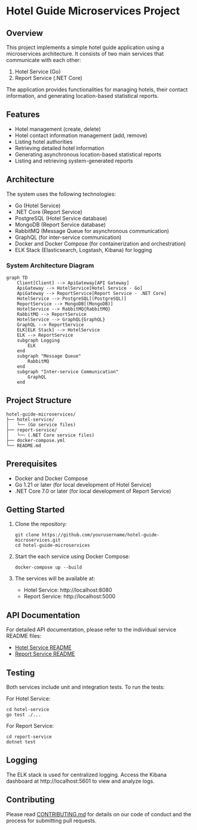 # Hotel Guide Microservices Project

## Overview

This project implements a simple hotel guide application using a microservices architecture. It consists of two main services that communicate with each other:

1. Hotel Service (Go)
2. Report Service (.NET Core)

The application provides functionalities for managing hotels, their contact information, and generating location-based statistical reports.

## Features

- Hotel management (create, delete)
- Hotel contact information management (add, remove)
- Listing hotel authorities
- Retrieving detailed hotel information
- Generating asynchronous location-based statistical reports
- Listing and retrieving system-generated reports

## Architecture

The system uses the following technologies:

- Go (Hotel Service)
- .NET Core (Report Service)
- PostgreSQL (Hotel Service database)
- MongoDB (Report Service database)
- RabbitMQ (Message Queue for asynchronous communication)
- GraphQL (for inter-service communication)
- Docker and Docker Compose (for containerization and orchestration)
- ELK Stack (Elasticsearch, Logstash, Kibana) for logging

### System Architecture Diagram

```mermaid
graph TD
    Client[Client] --> ApiGateway[API Gateway]
    ApiGateway --> HotelService[Hotel Service - Go]
    ApiGateway --> ReportService[Report Service - .NET Core]
    HotelService --> PostgreSQL[(PostgreSQL)]
    ReportService --> MongoDB[(MongoDB)]
    HotelService --> RabbitMQ{RabbitMQ}
    RabbitMQ --> ReportService
    HotelService --> GraphQL{GraphQL}
    GraphQL --> ReportService
    ELK[ELK Stack] --> HotelService
    ELK --> ReportService
    subgraph Logging
        ELK
    end
    subgraph "Message Queue"
        RabbitMQ
    end
    subgraph "Inter-service Communication"
        GraphQL
    end
```

## Project Structure

```
hotel-guide-microservices/
├── hotel-service/
│   └── (Go service files)
├── report-service/
│   └── (.NET Core service files)
├── docker-compose.yml
└── README.md
```

## Prerequisites

- Docker and Docker Compose
- Go 1.21 or later (for local development of Hotel Service)
- .NET Core 7.0 or later (for local development of Report Service)

## Getting Started

1. Clone the repository:
   ```
   git clone https://github.com/yourusername/hotel-guide-microservices.git
   cd hotel-guide-microservices
   ```

2. Start the each service using Docker Compose:
   ```
   docker-compose up --build
   ```

3. The services will be available at:
   - Hotel Service: http://localhost:8080
   - Report Service: http://localhost:5000

## API Documentation

For detailed API documentation, please refer to the individual service README files:

- [Hotel Service README](./hotel-service/README.md)
- [Report Service README](./report-service/README.md)

## Testing

Both services include unit and integration tests. To run the tests:

For Hotel Service:
```
cd hotel-service
go test ./...
```

For Report Service:
```
cd report-service
dotnet test
```

## Logging

The ELK stack is used for centralized logging. Access the Kibana dashboard at http://localhost:5601 to view and analyze logs.

## Contributing

Please read [CONTRIBUTING.md](CONTRIBUTING.md) for details on our code of conduct and the process for submitting pull requests.